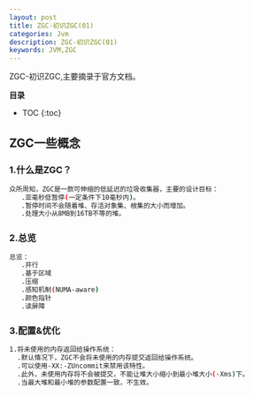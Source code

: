 ```yaml
---
layout: post
title: ZGC-初识ZGC(01)
categories: Jvm
description: ZGC-初识ZGC(01)
keywords: JVM,ZGC
---
```


ZGC-初识ZGC,主要摘录于官方文档。

**目录**

* TOC
{:toc}

## ZGC一些概念

### 1.什么是ZGC？

```sh
众所周知，ZGC是一款可伸缩的低延迟的垃圾收集器，主要的设计目标：
   .亚毫秒低暂停(一定条件下10毫秒内)。
   .暂停时间不会随着堆、存活对象集、根集的大小而增加。
   .处理大小从8MB到16TB不等的堆。
```

### 2.总览

```sh
总览：
   .并行
   .基于区域
   .压缩
   .感知机制(NUMA-aware)
   .颜色指针
   .读屏障
```

### 3.配置&优化

```sh
1.将未使用的内存返回给操作系统：
  .默认情况下，ZGC不会将未使用的内存提交返回给操作系统。
  .可以使用-XX:-ZUncommit来禁用该特性。
  .此外，未使用内存将不会被提交，不能让堆大小缩小到最小堆大小(-Xms)下。
  .当最大堆和最小堆的参数配置一致，不生效。

```
